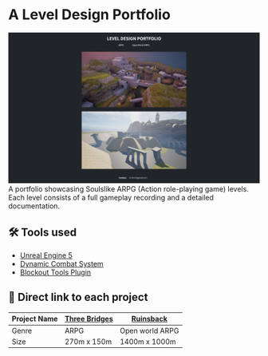 # A Level Design Portfolio

![A preview screenshot of the static website](./assets/images/preview.png)
A portfolio showcasing Soulslike ARPG (Action role-playing game) levels. Each level consists of a full gameplay recording and a detailed documentation.

## 🛠️ Tools used

-   [Unreal Engine 5](https://www.unrealengine.com/en-US)
-   [Dynamic Combat System](https://www.fab.com/listings/3db11661-7930-45f8-97ed-e31f6fe8a6a4)
-   [Blockout Tools Plugin](https://dmkarpukhin.itch.io/blockout-tools-plugin)

## 🔗 Direct link to each project

| Project Name | [Three Bridges](https://kimhnh.github.io/leveldesign/pages/threeBridges.html) | [Ruinsback](https://kimhnh.github.io/leveldesign/pages/ruinsBack.html) |
| ------------ | ----------------------------------------------------------------------------- | ---------------------------------------------------------------------- |
| Genre        | ARPG                                                                          | Open world ARPG                                                        |
| Size         | 270m x 150m                                                                   | 1400m x 1000m                                                          |
